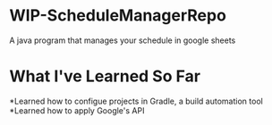 # WIP-ScheduleManagerRepo
A java program that manages your schedule in google sheets
# What I've Learned So Far
*Learned how to configue projects in Gradle, a build automation tool
*Learned how to apply Google's API

